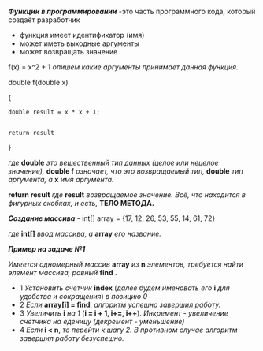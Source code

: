 __*Функции в программировании*__
-это часть программного кода, который создаёт разработчик
* функция имеет идентификатор (имя)
* может иметь выходные аргументы
* может возвращать значение

f(x) = x^2 + 1    _опишем какие аргументы принимает данная функция._

double f(double x)

{

    double result = x * x + 1;


    return result
}

_где_ **double** _это вещественный тип данных (целое или нецелое значение),_ **double f** _означает, что это возвращаемый тип,_ **double** _тип аргумента, а_ **x** _имя аргумента._


**return result** _где_ **result** _возвращаемое значение._
_Всё, что находится в фигурных скобках, и есть,_ **ТЕЛО МЕТОДА.**

__*Создание массива*__ - int[] array = {17, 12, 26, 53, 55, 14, 61, 72}

_где_ **int[]** _ввод массива, а_ **array** _его название._

__*Пример на задаче №1*__

*Имеется одномерный массив* **array** *из* **n** *элементов, требуется найти элемент массива, равный* **find** .
* 1 *Установить счетчик* **index** (_далее будем именовать его_ **i** _для удобства и сокращения_) *в позицию 0*
* 2 *Если* **array[i] = find**, *алгоритм успешно завершил работу.*
* 3 *Увеличить* **i** *на 1* (**i = i + 1, i+=, i++**). *Инкремент - увеличение счетчика на еденицу (декремент - уменьшение)*
* 4 *Если* **i < n**, *то перейти к шагу 2. В противном случае алгоритм завершил работу безуспешно.*